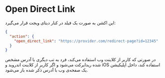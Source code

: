 # Open Direct Link 
این اکشن به صورت یک فیلد در کنار دیتای ویجت قرار می‌گیرد:
```json
{
  "action": {
    "open_direct_link": "https://provider.com/redirect-page?id=12345"
  }
}
```
در صورتی که کاربر از کلاینت وب استفاده می‌کند، فرد به تب
دیگری با آدرس مشخص شده ریدایرکت می‌شود و 
اگر کاربر از کلاینت اندروید و iOS استفاده کند، 
داخل اپلیکیشن یک صفحه‌ی وب با آدرس ذکر شده باز می‌شود. 

